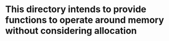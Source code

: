 # This directory intends to provide functions to operate around memory without considering allocation
